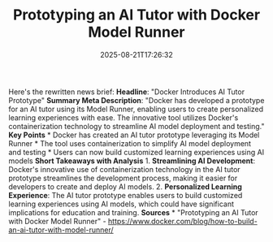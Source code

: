 ﻿---
title: "Prototyping an AI Tutor with Docker Model Runner"
date: "2025-08-21T17:26:32"
category: "Markets"
summary: ""
slug: "prototyping an ai tutor with docker model runner"
source_urls:
  - "https://www.docker.com/blog/how-to-build-an-ai-tutor-with-model-runner/"
seo:
  title: "Prototyping an AI Tutor with Docker Model Runner | Hash n Hedge"
  description: ""
  keywords: ["news", "markets", "brief"]
---
Here's the rewritten news brief:  **Headline**: "Docker Introduces AI Tutor Prototype"  **Summary Meta Description**: "Docker has developed a prototype for an AI tutor using its Model Runner, enabling users to create personalized learning experiences with ease. The innovative tool utilizes Docker's containerization technology to streamline AI model deployment and testing."  **Key Points**  * Docker has created an AI tutor prototype leveraging its Model Runner * The tool uses containerization to simplify AI model deployment and testing * Users can now build customized learning experiences using AI models  **Short Takeaways with Analysis**  1. **Streamlining AI Development**: Docker's innovative use of containerization technology in the AI tutor prototype streamlines the development process, making it easier for developers to create and deploy AI models. 2. **Personalized Learning Experience**: The AI tutor prototype enables users to build customized learning experiences using AI models, which could have significant implications for education and training.  **Sources**  * "Prototyping an AI Tutor with Docker Model Runner" - https://www.docker.com/blog/how-to-build-an-ai-tutor-with-model-runner/ 
